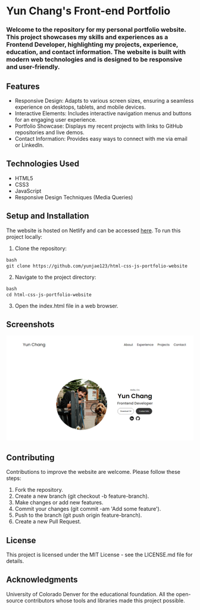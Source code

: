 # Yun Chang's Front-end Portfolio

### Welcome to the repository for my personal portfolio website. This project showcases my skills and experiences as a Frontend Developer, highlighting my projects, experience, education, and contact information. The website is built with modern web technologies and is designed to be responsive and user-friendly.

## Features
* Responsive Design: Adapts to various screen sizes, ensuring a seamless experience on desktops, tablets, and mobile devices.
* Interactive Elements: Includes interactive navigation menus and buttons for an engaging user experience.
* Portfolio Showcase: Displays my recent projects with links to GitHub repositories and live demos.
* Contact Information: Provides easy ways to connect with me via email or LinkedIn.

## Technologies Used
* HTML5
* CSS3
* JavaScript
* Responsive Design Techniques (Media Queries)

## Setup and Installation
The website is hosted on Netlify and can be accessed [here](https://jolly-phoenix-36c0bc.netlify.app/). To run this project locally:

1. Clone the repository:
```
bash
git clone https://github.com/yunjae123/html-css-js-portfolio-website
```

2. Navigate to the project directory:
```
bash
cd html-css-js-portfolio-website
```
3. Open the index.html file in a web browser.

## Screenshots

![The screenshot of the first page](assets/screenshots/1.PNG)

## Contributing
Contributions to improve the website are welcome. Please follow these steps:

1. Fork the repository.
2. Create a new branch (git checkout -b feature-branch).
3. Make changes or add new features.
4. Commit your changes (git commit -am 'Add some feature').
5. Push to the branch (git push origin feature-branch).
6. Create a new Pull Request.

## License
This project is licensed under the MIT License - see the LICENSE.md file for details.

## Acknowledgments
University of Colorado Denver for the educational foundation.
All the open-source contributors whose tools and libraries made this project possible.
